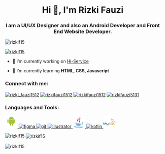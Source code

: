 <h1 align="center">Hi 👋, I'm Rizki Fauzi</h1>
<h3 align="center">I am a UI/UX Designer and also an Android Developer and Front End Website Developer.</h3>

<p align="left"> <img src="https://komarev.com/ghpvc/?username=rizkif15&label=Profile%20views&color=0e75b6&style=flat" alt="rizkif15" /> </p>

<p align="left"> <a href="https://github.com/ryo-ma/github-profile-trophy"><img src="https://github-profile-trophy.vercel.app/?username=rizkif15" alt="rizkif15" /></a> </p>

- 🔭 I’m currently working on [Hi-Service](https://github.com/hi-service)

- 🌱 I’m currently learning **HTML, CSS, Javascript**

<h3 align="left">Connect with me:</h3>
<p align="left">
<a href="https://instagram.com/rizki_fauzi1512" target="blank"><img align="center" src="https://raw.githubusercontent.com/rahuldkjain/github-profile-readme-generator/master/src/images/icons/Social/instagram.svg" alt="rizki_fauzi1512" height="30" width="40" /></a>
<a href="https://dribbble.com/rizkifauzi1512" target="blank"><img align="center" src="https://raw.githubusercontent.com/rahuldkjain/github-profile-readme-generator/master/src/images/icons/Social/dribbble.svg" alt="rizkifauzi1512" height="30" width="40" /></a>
<a href="https://www.behance.net/rizkifauzi1512" target="blank"><img align="center" src="https://raw.githubusercontent.com/rahuldkjain/github-profile-readme-generator/master/src/images/icons/Social/behance.svg" alt="rizkifauzi1512" height="30" width="40" /></a>
<a href="https://www.youtube.com/channel/UCEvIsBCvjYir9JyJvFlI1Iw" target="blank"><img align="center" src="https://raw.githubusercontent.com/rahuldkjain/github-profile-readme-generator/master/src/images/icons/Social/youtube.svg" alt="rizkifauzi5131" height="30" width="40" /></a>
</p>

<h3 align="left">Languages and Tools:</h3>
<p align="left"> <a href="https://developer.android.com" target="_blank" rel="noreferrer"> <img src="https://raw.githubusercontent.com/devicons/devicon/master/icons/android/android-original-wordmark.svg" alt="android" width="40" height="40"/> </a> <a href="https://www.figma.com/" target="_blank" rel="noreferrer"> <img src="https://www.vectorlogo.zone/logos/figma/figma-icon.svg" alt="figma" width="40" height="40"/> </a> <a href="https://git-scm.com/" target="_blank" rel="noreferrer"> <img src="https://www.vectorlogo.zone/logos/git-scm/git-scm-icon.svg" alt="git" width="40" height="40"/> </a> <a href="https://www.adobe.com/in/products/illustrator.html" target="_blank" rel="noreferrer"> <img src="https://www.vectorlogo.zone/logos/adobe_illustrator/adobe_illustrator-icon.svg" alt="illustrator" width="40" height="40"/> </a> <a href="https://www.java.com" target="_blank" rel="noreferrer"> <img src="https://raw.githubusercontent.com/devicons/devicon/master/icons/java/java-original.svg" alt="java" width="40" height="40"/> </a> <a href="https://kotlinlang.org" target="_blank" rel="noreferrer"> <img src="https://www.vectorlogo.zone/logos/kotlinlang/kotlinlang-icon.svg" alt="kotlin" width="40" height="40"/> </a> <a href="https://www.mysql.com/" target="_blank" rel="noreferrer"> <img src="https://raw.githubusercontent.com/devicons/devicon/master/icons/mysql/mysql-original-wordmark.svg" alt="mysql" width="40" height="40"/> </a> </p>

<p><img align="left" src="https://github-readme-stats.vercel.app/api/top-langs?username=rizkif15&show_icons=true&locale=en&layout=compact" alt="rizkif15" /></p>

<p>&nbsp;<img align="center" src="https://github-readme-stats.vercel.app/api?username=rizkif15&show_icons=true&locale=en" alt="rizkif15" /></p>

<p><img align="center" src="https://github-readme-streak-stats.herokuapp.com/?user=rizkif15&" alt="rizkif15" /></p>
